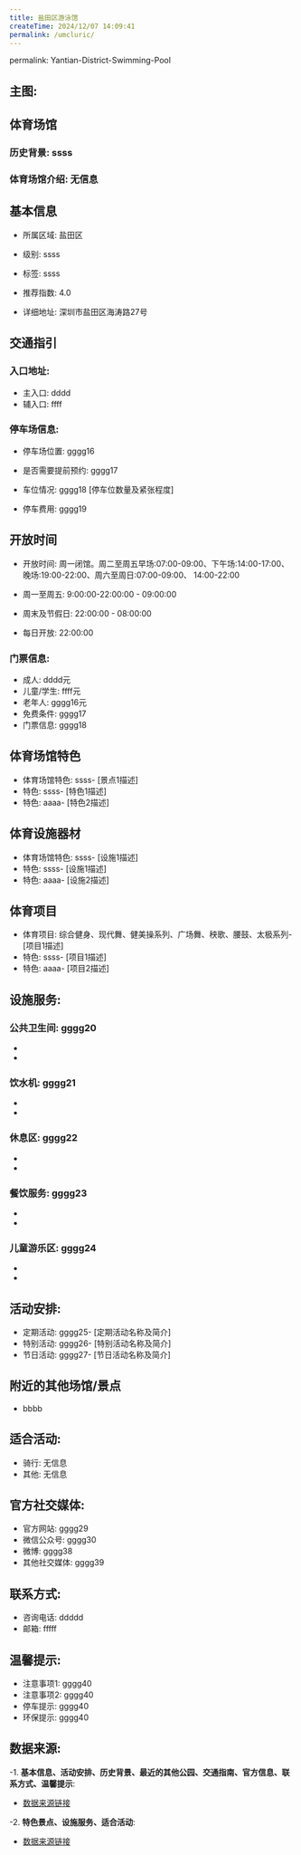 ```yaml
---
title: 盐田区游泳馆
createTime: 2024/12/07 14:09:41
permalink: /umcluric/
---
```

permalink: Yantian-District-Swimming-Pool
## 主图:
<ImageCard
image="https://www.sztyzx.com.cn/public/uploads/images/20240326/2f25e8521cf7b0a61acfd3518543449f.png"
title= "盐田区游泳馆"
description= "ssss"
date="2024/12/07"
href="/"
author="sunshang-hl"
/>
## 体育场馆
### 历史背景: ssss
### 体育场馆介绍: 无信息
## 基本信息

- 所属区域: 盐田区

- 级别: ssss

- 标签: ssss

- 推荐指数: 4.0

- 详细地址: 深圳市盐田区海涛路27号

## 交通指引

### 入口地址:
- 主入口: dddd
- 辅入口: ffff
### 停车场信息:
- 停车场位置: gggg16

- 是否需要提前预约: gggg17

- 车位情况: gggg18 [停车位数量及紧张程度]

- 停车费用: gggg19

## 开放时间
- 开放时间: 周一闭馆。周二至周五早场:07:00-09:00、下午场:14:00-17:00、 晚场:19:00-22:00、周六至周日:07:00-09:00、 14:00-22:00

- 周一至周五: 9:00:00-22:00:00 - 09:00:00
- 周末及节假日: 22:00:00 - 08:00:00
- 每日开放: 22:00:00

### 门票信息:
- 成人: dddd元
- 儿童/学生: ffff元
- 老年人: gggg16元
- 免费条件: gggg17
- 门票信息: gggg18
## 体育场馆特色
- 体育场馆特色: ssss- [景点1描述]
- 特色: ssss- [特色1描述]
- 特色: aaaa- [特色2描述]
## 体育设施器材
- 体育场馆特色: ssss- [设施1描述]
- 特色: ssss- [设施1描述]
- 特色: aaaa- [设施2描述]
## 体育项目
- 体育项目: 综合健身、现代舞、健美操系列、广场舞、秧歌、腰鼓、太极系列- [项目1描述]
- 特色: ssss- [项目1描述]
- 特色: aaaa- [项目2描述]
## 设施服务:
### 公共卫生间: gggg20
- 
- 
### 饮水机: gggg21
- 
- 
### 休息区: gggg22
- 
- 
### 餐饮服务: gggg23
- 
- 
### 儿童游乐区: gggg24
- 
- 
## 活动安排:
- 定期活动: gggg25- [定期活动名称及简介]
- 特别活动: gggg26- [特别活动名称及简介]
- 节日活动: gggg27- [节日活动名称及简介]
## 附近的其他场馆/景点
- bbbb

## 适合活动:
- 骑行: 无信息
- 其他: 无信息

## 官方社交媒体:
- 官方网站: gggg29
- 微信公众号: gggg30
- 微博: gggg38
- 其他社交媒体: gggg39

## 联系方式:
- 咨询电话: ddddd 
- 邮箱: fffff

## 温馨提示:
- 注意事项1: gggg40
- 注意事项2: gggg40
- 停车提示: gggg40
- 环保提示: gggg40

## 数据来源:
-1. **基本信息、活动安排、历史背景、最近的其他公园、交通指南、官方信息、联系方式、温馨提示**:
- [数据来源链接](http://wtl.sz.gov.cn/ggfw/tyl/zytycgylb/index.html)

-2. **特色景点、设施服务、适合活动**:
- [数据来源链接](http://wtl.sz.gov.cn/ggfw/tyl/zytycgylb/index.html)

